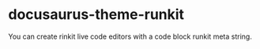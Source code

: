 # docusaurus-theme-runkit
You can create rinkit live code editors with a code block runkit meta string.
